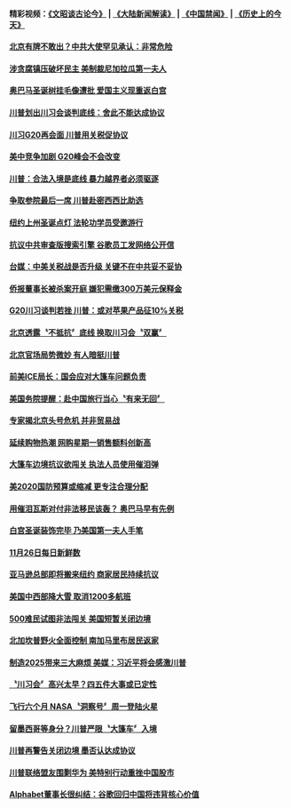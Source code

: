 #### 精彩视频：[《文昭谈古论今》](https://github.com/gfw-breaker/wenzhao/blob/master/README.md?t=11281531) | [《大陆新闻解读》](https://github.com/gfw-breaker/ntdtv-comedy/blob/master/README.md?t=11281531) | [《中国禁闻》](https://github.com/gfw-breaker/ntdtv-news/blob/master/README.md?t=11281531) | [《历史上的今天》](https://github.com/gfw-breaker/today-in-history/blob/master/README.md?t=11281531) 

#### [北京有牌不敢出？中共大使罕见承认：非常危险](../pages/news203/a1401108.md?t=11281531) 

#### [涉贪腐镇压破坏民主 美制裁尼加拉瓜第一夫人](../pages/news203/a1401106.md?t=11281531) 

#### [奥巴马圣诞树挂毛像遭批 爱国主义现重返白宫](../pages/news203/a1401063.md?t=11281531) 

#### [川普划出川习会谈判底线：舍此不能达成协议](../pages/news203/a1401005.md?t=11281531) 

#### [川习G20再会面 川普用关税促协议](../pages/news203/a1401051.md?t=11281531) 

#### [美中竞争加剧  G20峰会不会改变](../pages/news203/a1401047.md?t=11281531) 

#### [川普：合法入境是底线 暴力越界者必须驱逐](../pages/news203/a1401031.md?t=11281531) 

#### [争取参院最后一席 川普赴密西西比助选](../pages/news203/a1401029.md?t=11281531) 

#### [纽约上州圣诞点灯 法轮功学员受邀游行](../pages/news203/a1401016.md?t=11281531) 

#### [抗议中共审查版搜索引擎 谷歌员工发网络公开信](../pages/news203/a1401007.md?t=11281531) 

#### [台媒：中美关税战是否升级 关键不在中共妥不妥协](../pages/news203/a1400762.md?t=11281531) 

#### [侨报董事长被杀案开庭 嫌犯需缴300万美元保释金](../pages/news203/a1400953.md?t=11281531) 

#### [G20川习谈判若挫 川普：或对苹果产品征10%关税](../pages/news203/a1400956.md?t=11281531) 

#### [北京透露〝不抵抗〞底线 换取川习会〝双赢〞](../pages/news203/a1400820.md?t=11281531) 

#### [北京官场局势微妙 有人暗挺川普](../pages/news203/a1400938.md?t=11281531) 

#### [前美ICE局长：国会应对大篷车问题负责](../pages/news203/a1400941.md?t=11281531) 

#### [美国务院提醒：赴中国旅行当心〝有来无回〞](../pages/news203/a1400931.md?t=11281531) 

#### [专家揭北京头号危机 并非贸易战](../pages/news203/a1400793.md?t=11281531) 

#### [延续购物热潮 网购星期一销售额料创新高](../pages/news203/a1400895.md?t=11281531) 

#### [大篷车边境抗议欲闯关 执法人员使用催泪弹](../pages/news203/a1400890.md?t=11281531) 

#### [美2020国防预算或缩减 更专注合理分配](../pages/news203/a1400887.md?t=11281531) 

#### [用催泪瓦斯对付非法移民该轰？ 奥巴马早有先例](../pages/news203/a1400884.md?t=11281531) 

#### [白宫圣诞装饰完毕 乃美国第一夫人手笔](../pages/news203/a1400883.md?t=11281531) 

#### [11月26日每日新鲜数](../pages/news203/a1400865.md?t=11281531) 

#### [亚马逊总部即将搬来纽约 商家居民持续抗议](../pages/news203/a1400863.md?t=11281531) 

#### [美国中西部降大雪 取消1200多航班](../pages/news203/a1400854.md?t=11281531) 

#### [500难民试图非法闯关 美国短暂关闭边境](../pages/news203/a1400845.md?t=11281531) 

#### [北加坎普野火全面控制 南加马里布居民返家](../pages/news203/a1400782.md?t=11281531) 

#### [制造2025带来三大麻烦  美媒：习近平将会感激川普](../pages/news203/a1400721.md?t=11281531) 

#### [〝川习会〞高兴太早？四五件大事或已定性](../pages/news203/a1400788.md?t=11281531) 

#### [飞行六个月 NASA〝洞察号〞周一登陆火星](../pages/news203/a1400748.md?t=11281531) 

#### [留墨西哥等身分？川普严限〝大篷车〞入境](../pages/news203/a1400779.md?t=11281531) 

#### [川普再警告关闭边境 墨否认达成协议](../pages/news203/a1400758.md?t=11281531) 

#### [川普联络盟友围剿华为 美特别行动重挫中国股市](../pages/news203/a1400757.md?t=11281531) 

#### [Alphabet董事长很纠结：谷歌回归中国将违背核心价值](../pages/news203/a1400701.md?t=11281531) 

